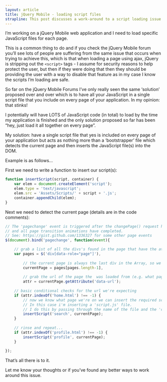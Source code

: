 ```yaml
---
layout: article
title: jQuery Mobile - loading script files
strapline: This post discusses a work-around to a script loading issue I had whilst working on an early beta jQuery Mobile project.
---
```


I’m working on a jQuery Mobile web application and I need to load specific JavaScript files for each page.

This is a common thing to do and if you check the jQuery Mobile forum you’ll see lots of people are suffering from the same issue that occurs when trying to achieve this, which is that when loading a page using ajax, jQuery is stripping out the `<script>` tags - I assume for security reasons to help protect the user, but then if they were doing that then they should be providing the user with a way to disable that feature as in my case I know the scripts I’m loading are safe.

So far on the jQuery Mobile Forums I’ve only really seen the same ‘solution’ proposed over and over which is to have all your JavaScript in a single script file that you include on every page of your application. In my opinion: that stinks!

I potentially will have LOTS of JavaScript code (in total) to load by the time my application is finished and the only solution proposed so far has been “hey, just load it all together on every page”.

My solution: have a single script file that yes is included on every page of your application but acts as nothing more than a ‘bootstrapper’ file which detects the current page and then inserts the JavaScript file(s) into the DOM.

Example is as follows…

First we need to write a function to insert our script(s):

```js
function insertScript(script, container) {
	var elem = document.createElement('script');
	elem.type = 'text/javascript';
	elem.src = 'Assets/Scripts/' + script + '.js';
	container.appendChild(elem);
}
```

Next we need to detect the current page (details are in the code comments):

```js
// The 'pagechange' event is triggered after the changePage() request has finished loading the page into the DOM 
// and all page transition animations have completed.
// See: https://gist.github.com/1336327 for some other page events
$(document).bind('pagechange', function(event){

	// grab a list of all the divs's found in the page that have the attribute "role" with a value of "page"
	var pages = $('div[data-role="page"]'),
		
		// the current page is always the last div in the Array, so we store it in a variable
		currentPage = pages[pages.length-1],
		
		// grab the url of the page the  was loaded from (e.g. what page have we just ajax'ed into view)
		attr = currentPage.getAttribute('data-url');
	
	// basic conditional checks for the url we're expecting
	if (attr.indexOf('home.html') !== -1) {
		// now we know what page we're on we can insert the required scripts.
		// In this case i'm inserting a 'script.js' file.
		// I do this by passing through the name of the file and the 'currentPage' variable
		insertScript('search', currentPage);
	}
	
	// rinse and repeat...
	if (attr.indexOf('profile.html') !== -1) {
		insertScript('profile', currentPage);
	}
	
});
```

That’s all there is to it.

Let me know your thoughts or if you’ve found any better ways to work around this issue.